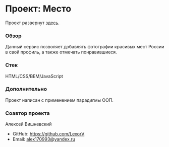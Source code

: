 # Проект: Место

Проект развернут [здесь](https://roman178.github.io/mesto/index.html).

### Обзор

Данный сервис позволяет добавлять фотографии красивых мест России в свой профиль, а также отмечать понравившиеся.

### Стек

HTML/CSS/BEM/JavaScript

### Дополнительно

Проект написан с применением парадигмы ООП.

### Соавтор проекта

Алексей Вишневский

- GitHub: https://github.com/LexorV
- Email: alex170993@yandex.ru

